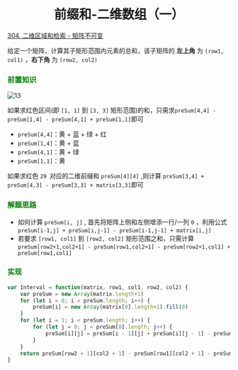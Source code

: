 # <center>前缀和-二维数组（一）

[304. 二维区域和检索 - 矩阵不可变](https://leetcode.cn/problems/range-sum-query-2d-immutable/)

给定一个矩阵，计算其子矩形范围内元素的总和，该子矩阵的 **左上角** 为 `(row1, col1)` ，**右下角** 为 `(row2, col2)`

### <font color = 'green'>前置知识</font>

![13](https://cdn.jsdelivr.net/gh/clannadbing/Image-Hosting@main/20230219/1.svg)

如果求红色区间(即 ``[1, 1]`` 到 ``[3, 3]`` 矩形范围)的和，只需求`preSum[4,4] - preSum[1,4] - preSum[4,1] + preSum[1,1]`即可

- `preSum[4,4]`：黄 + 蓝 + 绿 + 红
- `preSum[1,4]`：黄 + 蓝
- `preSum[4,1]`：黄 + 绿
- `preSum[1,1]`：黄

如果求红色 ``29 ``对应的二维前缀和 ``preSum[4][4]`` ,则计算 `preSum[3,4] + preSum[4,3] - preSum[3,3] + matrix[3,3]`即可

### <font color = 'green'>解题思路</font>

* 如何计算 ``preSum[i, j]`` , 首先将矩阵上侧和左侧增添一行/一列 ``0`` ，利用公式 ``preSum[i-1,j] + preSum[i,j-1] - preSum[i-1,j-1] + matrix[i,j]``
* 若要求 ``[row1, col1]`` 到 ``[row2, col2]`` 矩形范围之和，只需计算 ``preSum[row2+1,col2+1] - preSum[row1,col2+1] - preSum[row2+1,col1] + preSum[row1,col1]``

### <font color = 'green'>实现</font>

```javascript
var Interval = function(matrix, row1, col1, row2, col2) {
	var preSum = new Array(matrix.length+1)
	for (let i = 0; i < preSum.length; i++) {
		preSum[i] = new Array(matrix[0].length+1).fill(0)
	}
	for (let i = 1; i < preSum.length; i++) {
		for (let j = 0; j < preSum[0].length; j++) {
			preSum[i][j] = preSum[i - 1][j] + preSum[i][j - 1] - preSum[i - 1][j - 1] + matrix[i - 1][j - 1]
		}
	}
	return preSum[row2 + 1][col2 + 1] - preSum[row1][col2 + 1] - preSum[row2 + 1][col1] + preSum[row1][col1]
}
```

